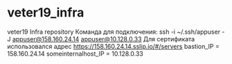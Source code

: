 # veter19_infra
veter19 Infra repository
Команда для подключения:
ssh -i ~/.ssh/appuser -J appuser@158.160.24.14 appuser@10.128.0.33
Для сертификата использовался адрес https://158.160.24.14.sslip.io/#/servers
bastion_IP = 158.160.24.14
someinternalhost_IP = 10.128.0.33
